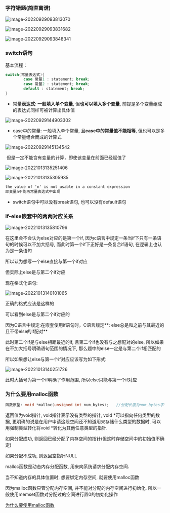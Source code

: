 ### 字符错题(简直离谱)

![image-20220929093813070](E:\Typora\ty_Photo\image-20220929093813070.png)

![image-20220929093831682](E:\Typora\ty_Photo\image-20220929093831682.png)

![image-20220929093848341](E:\Typora\ty_Photo\image-20220929093848341.png)



### switch语句

基本流程：

```c
switch(常量表达式){
        case 常量1 : statement; break;
        case 常量2 : statement; break;
        default : statement; break;
}
```

- 常量**表达式**: **一般填入单个变量**, 但**也可以填入多个变量**, 前提是多个变量组成的表达式同样可被计算出具体值

![image-20220929144903302](E:\Typora\ty_Photo\image-20220929144903302.png)

- case中的常量: 一般填入单个常量, 且**case中的常量值不能相等**, 但也可以是多个常量组合而成的计算式

![image-20220929145134542](E:\Typora\ty_Photo\image-20220929145134542.png)

​	但是一定不能含有变量的计算，即使该变量在前面已经赋值了

![image-20221013135251406](E:\Typora\ty_Photo\image-20221013135251406.png)

![image-20221013135305935](E:\Typora\ty_Photo\image-20221013135305935.png)

```txt
the value of 'n' is not usable in a constant expression
即变量n不能再常量表达式中出现
```

- switch语句中可以没有break语句, 也可以没有default语句



### if-else嵌套中的两两对应关系

![image-20221013135810796](E:\Typora\ty_Photo\image-20221013135810796.png)

在这里会不会认为else对应的是第一个if, 因为c语言中规定一条当if下只有一条语句的时候可以不加大括号, 而此时第一个if下正好是一条复合if语句, 在逻辑上也认为是一条语句

所以认为想写一个else直接与第一个if对应

但实际上else是与第二个if对应

现在格式化语句:

![image-20221013140101065](E:\Typora\ty_Photo\image-20221013140101065.png)

正确的格式应该是这样的

可以看到else是与第二个if对应的

因为C语言中规定:在嵌套使用if语句时，C语言规定**: else总是和之前与其最近的且不带else的if配对**

此时第二个if是与else相距最近的if, 且第二个if也没有与之想配对的else, 所以如果在不加大括号明确语句范围的情况下, 那么题中的else一定是与第二个if相匹配的

所以如果想让else与第一个if对应应该写为如下形式:

![image-20221013140251726](E:\Typora\ty_Photo\image-20221013140251726.png)

此时大括号为第一个if明确了作用范围, 所以else只能与第一个if对应

### 为什么要用malloc函数

```c
函数原型: void *malloc(unsigned int num_bytes);　　//分配长度为num_bytes字节的内存块malloc()
```

返回值为void指针, void指针表示没有类型的指针, void *可以指向任何类型的数据, 更明确的说是在用户申请这段空间还不知道用来存储什么类型的数据时, 可以用强制类型转化将void *转化为其他任意类型的指针.

如果分配成功, 则返回已经分配了内存空间的指针(但这时存储空间中的初始值不确定)

如果分配不成功, 则返回空指针NULL

malloc函数是动态内存分配函数, 用来向系统请求分配内存空间. 

当不知道内存的具体位置时, 想要绑定内存空间, 就要使用malloc函数

因为malloc函数只管分配内存空间, 并不能对分配的内存空间进行初始化, 所以一般使用memset函数对分配过的空间进行置0的初始化操作

[为什么要使用malloc函数](https://www.cnblogs.com/ysys/p/6994091.html)



